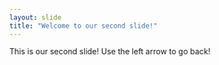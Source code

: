 ```yaml
---
layout: slide
title: "Welcome to our second slide!"
---
```


This is our second slide!
Use the left arrow to go back!

